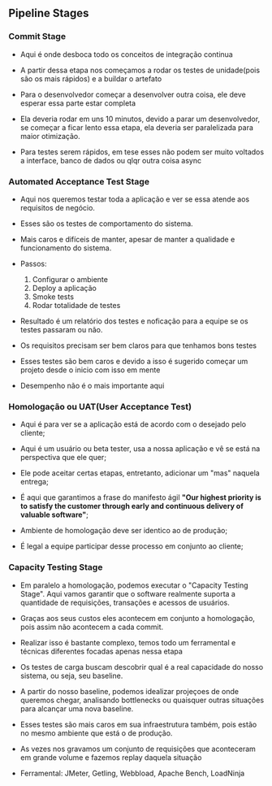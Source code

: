 ## Pipeline Stages

### Commit Stage

* Aqui é onde desboca todo os conceitos de integração continua

* A partir dessa etapa nos começamos a rodar os testes de unidade(pois são os mais rápidos) e a buildar o artefato

* Para o desenvolvedor começar a desenvolver outra coisa, ele deve esperar essa parte estar completa

* Ela deveria rodar em uns 10 minutos, devido a parar um desenvolvedor, se começar a ficar lento essa etapa, ela deveria ser paralelizada para maior otimização.

* Para testes serem rápidos, em tese esses não podem ser muito voltados a interface, banco de dados ou qlqr outra coisa async

### Automated Acceptance Test Stage

* Aqui nos queremos testar toda a aplicação e ver se essa atende aos requisitos de negócio.

* Esses são os testes de comportamento do sistema.

* Mais caros e difíceis de manter, apesar de manter a qualidade e funcionamento do sistema.

* Passos:
    1. Configurar o ambiente
    2. Deploy a aplicação
    3. Smoke tests
    4. Rodar totalidade de testes

* Resultado é um relatório dos testes e noficação para a equipe se os testes passaram ou não.

* Os requisitos precisam ser bem claros para que tenhamos bons testes

* Esses testes são bem caros e devido a isso é sugerido começar um projeto desde o inicio com isso em mente

* Desempenho não é o mais importante aqui

### Homologação ou UAT(User Acceptance Test)

* Aqui é para ver se a aplicação está de acordo com o desejado pelo cliente;

* Aqui é um usuário ou beta tester, usa a nossa aplicação e vê se está na perspectiva que ele quer;

* Ele pode aceitar certas etapas, entretanto, adicionar um "mas" naquela entrega;

* É aqui que garantimos a frase do manifesto ágil **"Our highest priority is to satisfy the customer through early and continuous delivery of valuable software"**;

* Ambiente de homologação deve ser identico ao de produção;

* É legal a equipe participar desse processo em conjunto ao cliente;

### Capacity Testing Stage

* Em paralelo a homologação, podemos executar o "Capacity Testing Stage". Aqui vamos garantir que o software realmente suporta a quantidade de requisições, transações e acessos de usuários.

* Graças aos seus custos eles acontecem em conjunto a homologação, pois assim não acontecem a cada commit.

* Realizar isso é bastante complexo, temos todo um ferramental e técnicas diferentes focadas apenas nessa etapa

* Os testes de carga buscam descobrir qual é a real capacidade do nosso sistema, ou seja, seu baseline.

* A partir do nosso baseline, podemos idealizar projeçoes de onde queremos chegar, analisando bottlenecks ou quaisquer outras situações para alcançar uma nova baseline.

* Esses testes são mais caros em sua infraestrutura também, pois estão no mesmo ambiente que está o de produção.

* As vezes nos gravamos um conjunto de requisições que aconteceram em grande volume e fazemos replay daquela situação

* Ferramental: JMeter, Getling, Webbload, Apache Bench, LoadNinja